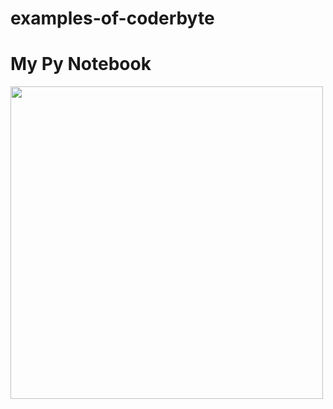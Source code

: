 # examples-of-coderbyte
<h1> My Py Notebook </h1>

<img src="https://media.giphy.com/media/R03zWv5p1oNSQd91EP/giphy.gif"  width="500" >
